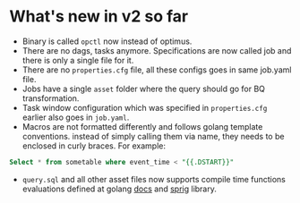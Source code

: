 # What's new in v2 so far

- Binary is called `opctl` now instead of optimus.
- There are no dags, tasks anymore. Specifications are now called job and there is
  only a single file for it.
- There are no `properties.cfg` file, all these configs goes in same job.yaml file.
- Jobs have a single `asset` folder where the query should go for BQ transformation.
- Task window configuration which was specified in `properties.cfg` earlier also goes in 
  `job.yaml`.
- Macros are not formatted differently and follows golang template conventions.
  instead of simply calling them via name, they needs to be enclosed in curly braces.
  For example:
```sql
Select * from sometable where event_time < "{{.DSTART}}"
```
- `query.sql` and all other asset files now supports compile time functions evaluations defined 
  at golang [docs](https://golang.org/pkg/text/template/) and [sprig](http://masterminds.github.io/sprig/) 
  library.

